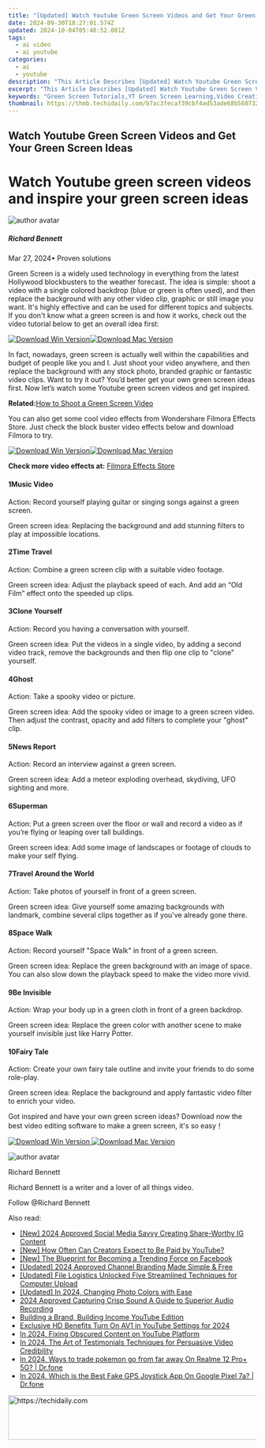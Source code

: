 ```yaml
---
title: "[Updated] Watch Youtube Green Screen Videos and Get Your Green Screen Ideas for 2024"
date: 2024-09-30T18:27:01.574Z
updated: 2024-10-04T05:48:52.081Z
tags:
  - ai video
  - ai youtube
categories:
  - ai
  - youtube
description: "This Article Describes [Updated] Watch Youtube Green Screen Videos and Get Your Green Screen Ideas for 2024"
excerpt: "This Article Describes [Updated] Watch Youtube Green Screen Videos and Get Your Green Screen Ideas for 2024"
keywords: "Green Screen Tutorials,YT Green Screen Learning,Video Creation with Grass,Hacking Youtube Green,Essential Green Screen Skills,Innovative Green Screen Ideas,Professional Green Screen Techniques"
thumbnail: https://thmb.techidaily.com/b7ac3fecaf39cbf4ad53ade68b5607328fb5fc5fabf85fb01691cb6e94c786a0.jpg
---
```


## Watch Youtube Green Screen Videos and Get Your Green Screen Ideas

# Watch Youtube green screen videos and inspire your green screen ideas

![author avatar](https://images.wondershare.com/filmora/article-images/richard-bennett.jpg)

##### Richard Bennett

 Mar 27, 2024• Proven solutions

Green Screen is a widely used technology in everything from the latest Hollywood blockbusters to the weather forecast. The idea is simple: shoot a video with a single colored backdrop (blue or green is often used), and then replace the background with any other video clip, graphic or still image you want. It's highly effective and can be used for different topics and subjects. If you don't know what a green screen is and how it works, check out the video tutorial below to get an overall idea first:

[![Download Win Version](https://images.wondershare.com/filmora/guide/download-btn-win.jpg)](https://tools.techidaily.com/wondershare/filmora/download/)[![Download Mac Version](https://images.wondershare.com/filmora/guide/download-btn-mac.jpg)](https://tools.techidaily.com/wondershare/filmora/download/)

In fact, nowadays, green screen is actually well within the capabilities and budget of people like you and I. Just shoot your video anywhere, and then replace the background with any stock photo, branded graphic or fantastic video clips. Want to try it out? You’d better get your own green screen ideas first. Now let’s watch some Youtube green screen videos and get inspired.

**Related:**[How to Shoot a Green Screen Video](https://tools.techidaily.com/wondershare/filmora/download/)

You can also get some cool video effects from Wondershare Filmora Effects Store. Just check the block buster video effects below and download Filmora to try.

[![Download Win Version](https://images.wondershare.com/filmora/guide/download-btn-win.jpg)](https://tools.techidaily.com/wondershare/filmora/download/)[![Download Mac Version](https://images.wondershare.com/filmora/guide/download-btn-mac.jpg)](https://tools.techidaily.com/wondershare/filmora/download/)

**Check more video effects at:** [Filmora Effects Store](https://tools.techidaily.com/wondershare/filmora/download/)

#### 1Music Video

Action: Record yourself playing guitar or singing songs against a green screen.

Green screen idea: Replacing the background and add stunning filters to play at impossible locations.

#### 2Time Travel

Action: Combine a green screen clip with a suitable video footage.

Green screen idea: Adjust the playback speed of each. And add an “Old Film” effect onto the speeded up clips.

#### 3Clone Yourself

Action: Record you having a conversation with yourself.

Green screen idea: Put the videos in a single video, by adding a second video track, remove the backgrounds and then flip one clip to "clone" yourself.

#### 4Ghost

Action: Take a spooky video or picture.

Green screen idea: Add the spooky video or image to a green screen video. Then adjust the contrast, opacity and add filters to complete your "ghost" clip.

#### 5News Report

Action: Record an interview against a green screen.

Green screen idea: Add a meteor exploding overhead, skydiving, UFO sighting and more.

#### 6Superman

Action: Put a green screen over the floor or wall and record a video as if you’re flying or leaping over tall buildings.

Green screen idea: Add some image of landscapes or footage of clouds to make your self flying.

#### 7Travel Around the World

Action: Take photos of yourself in front of a green screen.

Green screen idea: Give yourself some amazing backgrounds with landmark, combine several clips together as if you've already gone there.

#### 8Space Walk

Action: Record yourself "Space Walk" in front of a green screen.

Green screen idea: Replace the green background with an image of space. You can also slow down the playback speed to make the video more vivid.

#### 9Be Invisible

Action: Wrap your body up in a green cloth in front of a green backdrop.

Green screen idea: Replace the green color with another scene to make yourself invisible just like Harry Potter.

#### 10Fairy Tale

Action: Create your own fairy tale outline and invite your friends to do some role-play.

Green screen idea: Replace the background and apply fantastic video filter to enrich your video.

Got inspired and have your own green screen ideas? Download now the best video editing software to make a green screen, it's so easy！

[![Download Win Version](https://images.wondershare.com/filmora/guide/download-btn-win.jpg) ](https://tools.techidaily.com/wondershare/filmora/download/) [![Download Mac Version](https://images.wondershare.com/filmora/guide/download-btn-mac.jpg) ](https://tools.techidaily.com/wondershare/filmora/download/)

![author avatar](https://images.wondershare.com/filmora/article-images/richard-bennett.jpg)

Richard Bennett

Richard Bennett is a writer and a lover of all things video.

Follow @Richard Bennett

<ins class="adsbygoogle"
     style="display:block"
     data-ad-format="autorelaxed"
     data-ad-client="ca-pub-7571918770474297"
     data-ad-slot="1223367746"></ins>

<ins class="adsbygoogle"
     style="display:block"
     data-ad-client="ca-pub-7571918770474297"
     data-ad-slot="8358498916"
     data-ad-format="auto"
     data-full-width-responsive="true"></ins>

<span class="atpl-alsoreadstyle">Also read:</span>
<div><ul>
<li><a href="https://instagram-clips.techidaily.com/new-2024-approved-social-media-savvy-creating-share-worthy-ig-content/"><u>[New] 2024 Approved Social Media Savvy Creating Share-Worthy IG Content</u></a></li>
<li><a href="https://youtube-web.techidaily.com/ow-often-can-creators-expect-to-be-paid-by-youtube/"><u>[New] How Often Can Creators Expect to Be Paid by YouTube?</u></a></li>
<li><a href="https://facebook-clips.techidaily.com/new-the-blueprint-for-becoming-a-trending-force-on-facebook/"><u>[New] The Blueprint for Becoming a Trending Force on Facebook</u></a></li>
<li><a href="https://facebook-video-footage.techidaily.com/updated-2024-approved-channel-branding-made-simple-and-free/"><u>[Updated] 2024 Approved Channel Branding Made Simple & Free</u></a></li>
<li><a href="https://some-knowledge.techidaily.com/updated-file-logistics-unlocked-five-streamlined-techniques-for-computer-upload/"><u>[Updated] File Logistics Unlocked Five Streamlined Techniques for Computer Upload</u></a></li>
<li><a href="https://fox-links.techidaily.com/updated-in-2024-changing-photo-colors-with-ease/"><u>[Updated] In 2024, Changing Photo Colors with Ease</u></a></li>
<li><a href="https://youtube-web.techidaily.com/approved-capturing-crisp-sound-a-guide-to-superior-audio-recording/"><u>2024 Approved Capturing Crisp Sound A Guide to Superior Audio Recording</u></a></li>
<li><a href="https://youtube-web.techidaily.com/ing-a-brand-building-income-youtube-edition/"><u>Building a Brand, Building Income YouTube Edition</u></a></li>
<li><a href="https://youtube-stream.techidaily.com/exclusive-hd-benefits-turn-on-av1-in-youtube-settings-for-2024/"><u>Exclusive HD Benefits Turn On AV1 in YouTube Settings for 2024</u></a></li>
<li><a href="https://youtube-web.techidaily.com/24-fixing-obscured-content-on-youtube-platform/"><u>In 2024, Fixing Obscured Content on YouTube Platform</u></a></li>
<li><a href="https://some-guidance.techidaily.com/in-2024-the-art-of-testimonials-techniques-for-persuasive-video-credibility/"><u>In 2024, The Art of Testimonials Techniques for Persuasive Video Credibility</u></a></li>
<li><a href="https://pokemon-go-android.techidaily.com/in-2024-ways-to-trade-pokemon-go-from-far-away-on-realme-12-proplus-5g-drfone-by-drfone-virtual-android/"><u>In 2024, Ways to trade pokemon go from far away On Realme 12 Pro+ 5G? | Dr.fone</u></a></li>
<li><a href="https://phone-solutions.techidaily.com/in-2024-which-is-the-best-fake-gps-joystick-app-on-google-pixel-7a-drfone-by-drfone-virtual-android/"><u>In 2024, Which is the Best Fake GPS Joystick App On Google Pixel 7a? | Dr.fone</u></a></li>
</ul></div>

<!-- affiliate ads begin -->
<a href="https://aligracehair.sjv.io/c/5597632/2012406/19272" target="_top" id="2012406">
  <img src="//a.impactradius-go.com/display-ad/19272-2012406" border="0" alt="https://techidaily.com" width="728" height="90"/>
</a>
<img height="0" width="0" src="https://aligracehair.sjv.io/i/5597632/2012406/19272" style="position:absolute;visibility:hidden;" border="0" />
<!-- affiliate ads end -->

